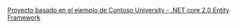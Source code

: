[Proyecto basado en el ejemplo de Contoso University - .NET core 2.0 Entity Framework](https://docs.microsoft.com/en-us/aspnet/core/data/ef-mvc/)